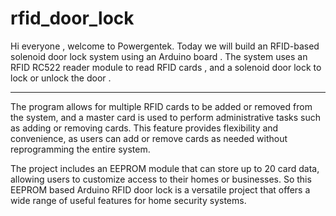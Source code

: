 # rfid_door_lock
Hi everyone , welcome to Powergentek. Today we will build an RFID-based solenoid door lock system using an Arduino board . The system uses an RFID RC522 reader module to read RFID cards , and a solenoid door lock to lock or unlock the door .
****************************************************************
The program allows for multiple RFID cards to be added or removed from the system, and a master card is used to perform administrative tasks such as adding or removing cards. This feature provides flexibility and convenience, as users can add or remove cards as needed without reprogramming the entire system.

The project includes an EEPROM module that can store up to 20 card data, allowing users to customize access to their homes or businesses. So this EEPROM based Arduino RFID door lock is a versatile project that offers a wide range of useful features for home security systems.
